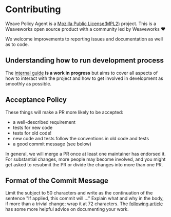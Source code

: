 # Contributing

Weave Policy Agent is a [Mozilla Public License(MPL2)](LICENSE) project. This is a Weaveworks
open source product with a community led by Weaveworks :heart:

We welcome improvements to reporting issues and documentation as well as to code.

## Understanding how to run development process

The [internal guide](docs/development.md) **is a work in progress** but aims to cover all aspects of how to
interact with the project and how to get involved in development as smoothly as possible.

## Acceptance Policy

These things will make a PR more likely to be accepted:

- a well-described requirement
- tests for new code
- tests for old code!
- new code and tests follow the conventions in old code and tests
- a good commit message (see below)

In general, we will merge a PR once at least one maintainer has endorsed it. For substantial changes, more people may become involved, and you might get asked to resubmit the PR or divide the changes into more than one PR.

## Format of the Commit Message

Limit the subject to 50 characters and write as the continuation of the sentence "If applied, this commit will ..."
Explain what and why in the body, if more than a trivial change; wrap it at 72 characters.
The [following article](https://cbea.ms/git-commit/#seven-rules) has some more helpful advice on documenting your work.
